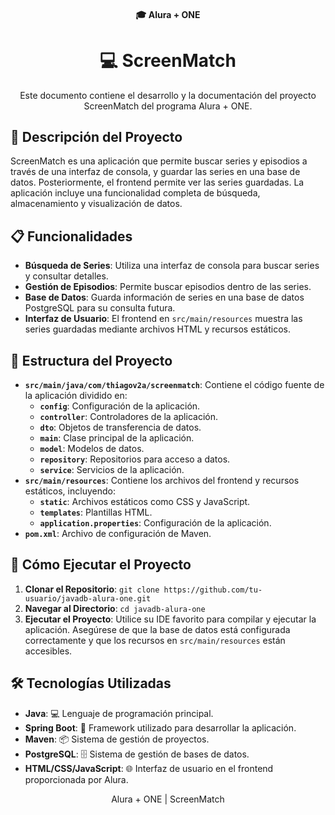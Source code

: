 <h4 align="center">
  🎓 Alura + ONE
</h4>

<h1 align="center">
  💻 ScreenMatch
</h1>

<p align="center">
  Este documento contiene el desarrollo y la documentación del proyecto ScreenMatch del programa Alura + ONE.
</p>

## 📝 Descripción del Proyecto

ScreenMatch es una aplicación que permite buscar series y episodios a través de una interfaz de consola, y guardar las series en una base de datos. Posteriormente, el frontend permite ver las series guardadas. La aplicación incluye una funcionalidad completa de búsqueda, almacenamiento y visualización de datos.

## 📋 Funcionalidades

- **Búsqueda de Series**: Utiliza una interfaz de consola para buscar series y consultar detalles.
- **Gestión de Episodios**: Permite buscar episodios dentro de las series.
- **Base de Datos**: Guarda información de series en una base de datos PostgreSQL para su consulta futura.
- **Interfaz de Usuario**: El frontend en `src/main/resources` muestra las series guardadas mediante archivos HTML y recursos estáticos.

## 📁 Estructura del Proyecto

- **`src/main/java/com/thiagov2a/screenmatch`**: Contiene el código fuente de la aplicación dividido en:
  - **`config`**: Configuración de la aplicación.
  - **`controller`**: Controladores de la aplicación.
  - **`dto`**: Objetos de transferencia de datos.
  - **`main`**: Clase principal de la aplicación.
  - **`model`**: Modelos de datos.
  - **`repository`**: Repositorios para acceso a datos.
  - **`service`**: Servicios de la aplicación.
- **`src/main/resources`**: Contiene los archivos del frontend y recursos estáticos, incluyendo:
  - **`static`**: Archivos estáticos como CSS y JavaScript.
  - **`templates`**: Plantillas HTML.
  - **`application.properties`**: Configuración de la aplicación.
- **`pom.xml`**: Archivo de configuración de Maven.

## 🚀 Cómo Ejecutar el Proyecto

1. **Clonar el Repositorio**: `git clone https://github.com/tu-usuario/javadb-alura-one.git`
2. **Navegar al Directorio**: `cd javadb-alura-one`
3. **Ejecutar el Proyecto**: Utilice su IDE favorito para compilar y ejecutar la aplicación. Asegúrese de que la base de datos está configurada correctamente y que los recursos en `src/main/resources` están accesibles.

## 🛠 Tecnologías Utilizadas

- **Java**: 💻 Lenguaje de programación principal.
- **Spring Boot**: 🚀 Framework utilizado para desarrollar la aplicación.
- **Maven**: 📦 Sistema de gestión de proyectos.
- **PostgreSQL**: 🗄️ Sistema de gestión de bases de datos.
- **HTML/CSS/JavaScript**: 🌐 Interfaz de usuario en el frontend proporcionada por Alura.

<p align="center">
  Alura + ONE | ScreenMatch
</p>
